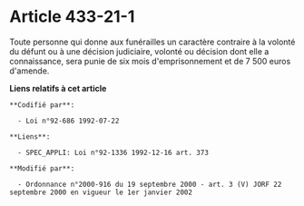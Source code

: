 # Article 433-21-1

Toute personne qui donne aux funérailles un caractère contraire à la volonté du défunt ou à une décision judiciaire, volonté
ou décision dont elle a connaissance, sera punie de six mois d'emprisonnement et de 7 500 euros d'amende.

**Liens relatifs à cet article**

	**Codifié par**:

	  - Loi n°92-686 1992-07-22

	**Liens**:

	  - SPEC_APPLI: Loi n°92-1336 1992-12-16 art. 373

	**Modifié par**:

	  - Ordonnance n°2000-916 du 19 septembre 2000 - art. 3 (V) JORF 22 septembre 2000 en vigueur le 1er janvier 2002
